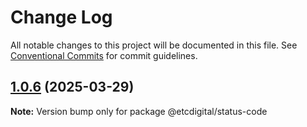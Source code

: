 # Change Log

All notable changes to this project will be documented in this file.
See [Conventional Commits](https://conventionalcommits.org) for commit guidelines.

## [1.0.6](https://github.com/etcdigital/status-code/compare/@etcdigital/status-code@1.0.5...@etcdigital/status-code@1.0.6) (2025-03-29)

**Note:** Version bump only for package @etcdigital/status-code
